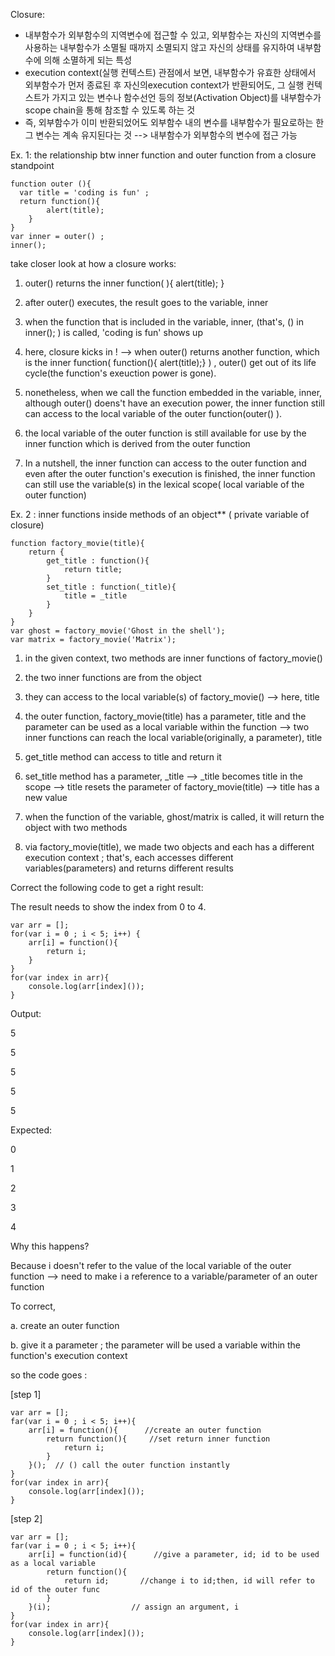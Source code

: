 Closure: 

- 내부함수가 외부함수의 지역변수에 접근할 수 있고, 외부함수는 자신의 지역변수를 사용하는 내부함수가 소멸될 때까지 소멸되지 않고 자신의 상태를 유지하여 내부함수에 의해 소멸하게 되는 특성
- execution context(실행 컨텍스트) 관점에서 보면, 내부함수가 유효한 상태에서 외부함수가 먼저 종료된 후 자신의execution context가 반환되어도, 그 실행 컨텍스트가 가지고 있는 변수나 함수선언 등의 정보(Activation Object)를 내부함수가 scope chain을 통해 참조할 수 있도록 하는 것 
- 즉, 외부함수가 이미 반환되었어도 외부함수 내의 변수를 내부함수가 필요로하는 한 그 변수는 계속 유지된다는 것 --> 내부함수가 외부함수의 변수에 접근 가능 

Ex. 1: the relationship btw inner function and outer function from a closure standpoint

```
function outer (){
  var title = 'coding is fun' ; 
  return function(){
        alert(title);
    }
}
var inner = outer() ;
inner(); 
```

take closer look at how a closure works:

1. outer() returns the inner function( ){ alert(title); }

2. after outer() executes, the result goes to the variable, inner 

3. when the function that is included in the variable, inner, (that's, () in inner(); ) is called, 'coding is fun' shows up 

4. here, closure kicks in !  -->  when outer() returns another function, which is the inner function( function(){ alert(title);} ) , outer() get out of its life cycle(the function's exeuction power is gone). 

5. nonetheless, when we call the function embedded in the variable, inner, although outer() doens't have an execution power, the inner function still can access to the local variable of the outer function(outer() ). 

6. the local variable of the outer function is still available for use by the inner function which is derived from the outer function 

7. In a nutshell, the inner function can access to the outer function and even after the outer function's execution is finished, the inner function can still use the variable(s) in the lexical scope( local variable of the outer function)

   

Ex. 2 : inner functions inside methods of an object** ( private variable of closure)

```
function factory_movie(title){
    return {
        get_title : function(){
            return title;
        }
        set_title : function(_title){
            title = _title
        }
    }
}
var ghost = factory_movie('Ghost in the shell');
var matrix = factory_movie('Matrix');
```

1. in the given context, two methods are inner functions of factory_movie() 

2. the two inner functions are from the object 

3. they can access to the local variable(s) of factory_movie()  --> here, title 

4. the outer function, factory_movie(title) has a parameter, title and the parameter can be used as a local variable within the function --> two inner functions can reach the local variable(originally, a parameter), title 

5. get_title method can access to title and return it 

6. set_title method has a parameter, _title --> _title becomes title in the scope --> title resets the parameter of factory_movie(title) --> title has a new value 

7. when the function of the variable, ghost/matrix is called, it will return the object with two methods 

8. via factory_movie(title),  we made two objects and each has a different execution context ; that's, each accesses different variables(parameters) and returns different results 

   

Correct the following code to get a right result: 

The result needs to show the index from 0 to 4.  

```
var arr = [];
for(var i = 0 ; i < 5; i++) {
    arr[i] = function(){
        return i; 
    }
}
for(var index in arr){
    console.log(arr[index]());
}
```

Output: 

5

5

5

5

5

Expected: 

0

1

2

3

4

Why this happens?  

Because i doesn't refer to the value of the local variable of the outer function --> need to make i a reference to a variable/parameter of an outer function

To correct, 

a. create an outer function 

b. give it a parameter ; the parameter will be used a variable within the function's execution context 

so the code goes :

[step 1]

```;
var arr = [];
far(var i = 0 ; i < 5; i++){
    arr[i] = function(){      //create an outer function
        return function(){     //set return inner function 
            return i;
        }
    }();  // () call the outer function instantly 
}
for(var index in arr){
    console.log(arr[index]());
}
```

[step 2]

```
var arr = [];
far(var i = 0 ; i < 5; i++){
    arr[i] = function(id){      //give a parameter, id; id to be used as a local variable
        return function(){    
            return id;       //change i to id;then, id will refer to id of the outer func
        }
    }(i);                  // assign an argument, i 
}
for(var index in arr){
    console.log(arr[index]());
}
```

​        












